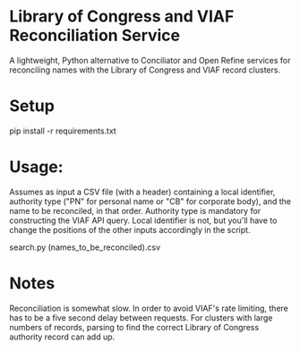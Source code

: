 # Library of Congress and VIAF Reconciliation Service 

A lightweight, Python alternative to Conciliator and Open Refine services for reconciling names with the Library of Congress and VIAF record clusters.

# Setup

pip install -r requirements.txt 

# Usage:

Assumes as input a CSV file (with a header) containing a local identifier, authority type ("PN" for personal name or "CB" for corporate body), and the name to be reconciled, in that order. Authority type is mandatory for constructing the VIAF API query. Local identifier is not, but you'll have to change the positions of the other inputs accordingly in the script.

search.py (names_to_be_reconciled).csv

# Notes

Reconciliation is somewhat slow. In order to avoid VIAF's rate limiting, there has to be a five second delay between requests. For clusters with large numbers of records, parsing to find the correct Library of Congress authority record can add up.
